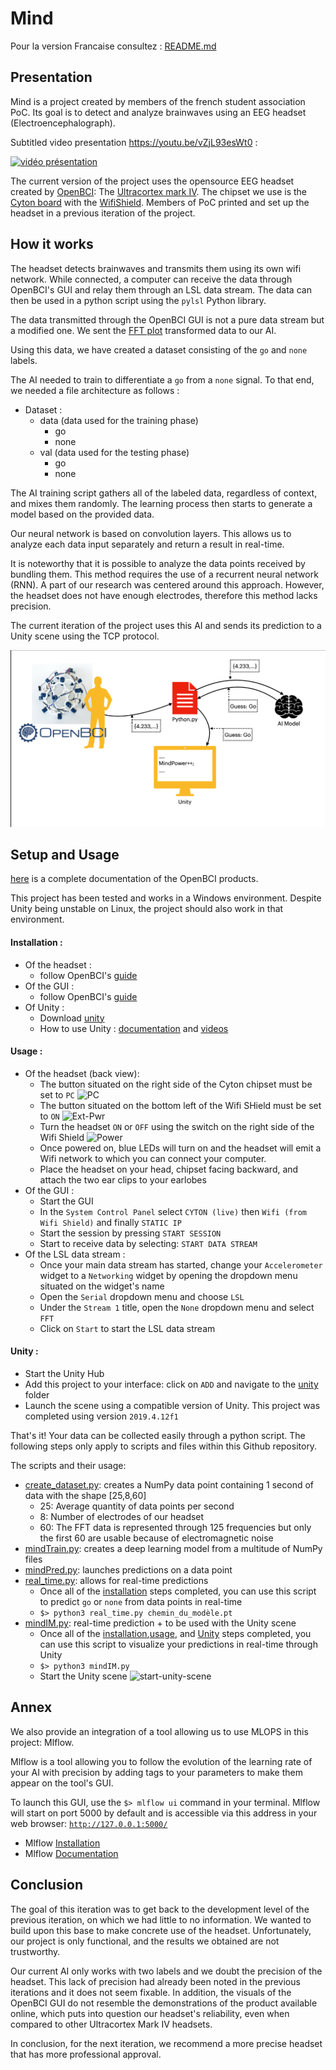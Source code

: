 # Mind

Pour la version Francaise consultez : [README.md](README.md)

## Presentation
Mind is a project created by members of the french student association PoC. Its goal is to detect and analyze brainwaves using an EEG headset (Electroencephalograph).

Subtitled video presentation https://youtu.be/vZjL93esWt0 :

[![vidéo présentation](http://img.youtube.com/vi/vZjL93esWt0/hqdefault.jpg)](https://youtu.be/vZjL93esWt0)

The current version of the project uses the opensource EEG headset created by [OpenBCI](https://openbci.com/): The [Ultracortex mark IV](https://shop.openbci.com/collections/frontpage/products/ultracortex-mark-iv). The chipset we use is the [Cyton board](https://docs.openbci.com/docs/02Cyton/CytonLanding) with the [WifiShield](https://docs.openbci.com/docs/05ThirdParty/03-WiFiShield/WiFiLanding). Members of PoC printed and set up the headset in a previous iteration of the project.

## How it works

The headset detects brainwaves and transmits them using its own wifi network. While connected, a computer can receive the data through OpenBCI's GUI and relay them through an LSL data stream. The data can then be used in a python script using the `pylsl` Python library.

The data transmitted through the OpenBCI GUI is not a pure data stream but a modified one. We sent the [FFT plot](https://docs.openbci.com/docs/06Software/01-OpenBCISoftware/GUIWidgets#fft-plot) transformed data to our AI.

Using this data, we have created a dataset consisting of the `go` and `none` labels.

The AI needed to train to differentiate a `go` from a `none` signal. To that end, we needed a file architecture  as follows :

- Dataset :
  - data (data used for the training phase)
    - go
    - none
  - val (data used for the testing phase)
    - go
    - none


The AI training script gathers all of the labeled data, regardless of context, and mixes them randomly. The learning process then starts to generate a model based on the provided data.

Our neural network is based on convolution layers. This allows us to analyze each data input separately and return a result in real-time.

It is noteworthy that it is possible to analyze the data points received by bundling them. This method requires the use of a recurrent neural network (RNN). A part of our research was centered around this approach. However, the headset does not have enough electrodes, therefore this method lacks precision.

The current iteration of the project uses this AI and sends its prediction to a Unity scene using the TCP protocol.

![explanation](resources/ang.png)

## Setup and Usage

[here](https://docs.openbci.com/docs/Welcome.html) is a complete documentation of the OpenBCI products.

This project has been tested and works in a Windows environment. Despite Unity being unstable on Linux, the project should also work in that environment.

#### Installation :
- Of the headset :
  - follow OpenBCI's [guide](https://docs.openbci.com/docs/04AddOns/01-Headwear/MarkIV)
- Of the GUI :
  - follow OpenBCI's [guide](https://docs.openbci.com/docs/06Software/01-OpenBCISoftware/GUIDocs)
- Of Unity :
  - Download [unity](https://store.unity.com/#plans-individual)
  - How to use Unity : [documentation](https://docs.unity3d.com/Manual/index.html) and [videos](https://www.youtube.com/results?search_query=learn+unity+playlist)

#### Usage :
- Of the headset (back view):
  - The button situated on the right side of the Cyton chipset must be set to `PC`
![PC]()
  - The button situated on the bottom left of the Wifi SHield must be set to `ON`
![Ext-Pwr]()
  - Turn the headset `ON` or `OFF`  using the switch on the right side of the Wifi Shield
![Power]()
  - Once powered on, blue LEDs will turn on and the headset will emit a Wifi network to which you can connect your computer.
  - Place the headset on your head, chipset facing backward, and attach the two ear clips to your earlobes
- Of the GUI :
  - Start the GUI
  - In the `System Control Panel` select `CYTON (live)` then `Wifi (from Wifi Shield)` and finally `STATIC IP`
  - Start the session by pressing `START SESSION`
  - Start to receive data by selecting: `START DATA STREAM`
- Of the LSL data stream :
  - Once your main data stream has started, change your `Accelerometer` widget to a `Networking` widget by opening the dropdown menu situated on the widget's name
  - Open the `Serial` dropdown menu and choose `LSL`
  - Under the `Stream 1` title, open the `None` dropdown menu and select `FFT`
  - Click on `Start` to start the LSL data stream

#### Unity :
- Start the Unity Hub
- Add this project to your interface: click on `ADD` and navigate to the [unity](unity/) folder
- Launch the scene using a compatible version of Unity. This project was completed using version `2019.4.12f1`

That's it! Your data can be collected easily through a python script. The following steps only apply to scripts and files within this Github repository.

The scripts and their usage:
- [create_dataset.py](data/create_dataset.py): creates a NumPy data point containing 1 second of data with the shape [25,8,60]
  - 25: Average quantity of data points per second
  - 8: Number of electrodes of our headset
  - 60: The FFT data is represented through 125 frequencies but only the first 60 are usable because of electromagnetic noise
- [mindTrain.py](mindTrain.py): creates a deep learning model from a multitude of NumPy files
- [mindPred.py](mindPred.py): launches predictions on a data point
- [real_time.py](real_time.py): allows for real-time predictions
  - Once all of the [installation](#Installation) steps completed, you can use this script to predict `go` or `none` from data points in real-time
  - ```$> python3 real_time.py chemin_du_modèle.pt```
- [mindIM.py](mindIM.py): real-time prediction + to be used with the Unity scene
  - Once all of the [installation](#Installation),[usage](#Usage), and [Unity](#Unity) steps completed, you can use this script to visualize your predictions in real-time through Unity
  - ```$> python3 mindIM.py```
  - Start the Unity scene
![start-unity-scene]()

## Annex
We also provide an integration of a tool allowing us to use MLOPS in this project: Mlflow.

Mlflow is a tool allowing you to follow the evolution of the learning rate of your AI with precision by adding tags to your parameters to make them appear on the tool's GUI.

To launch this GUI, use the `$> mlflow ui` command in your terminal. Mlflow will start on port 5000 by default and is accessible via this address in your web browser: [`http://127.0.0.1:5000/`](http://127.0.0.1:5000/)

- Mlflow [Installation](https://www.mlflow.org/docs/latest/quickstart.html)
- Mlflow [Documentation](https://www.mlflow.org/docs/latest/index.html)


## Conclusion

The goal of this iteration was to get back to the development level of the previous iteration, on which we had little to no information. We wanted to build upon this base to make concrete use of the headset. Unfortunately, our project is only functional, and the results we obtained are not trustworthy.

Our current AI only works with two labels and we doubt the precision of the headset. This lack of precision had already been noted in the previous iterations and it does not seem fixable. In addition, the visuals of the OpenBCI GUI do not resemble the demonstrations of the product available online, which puts into question our headset's reliability, even when compared to other Ultracortex Mark IV headsets.

In conclusion, for the next iteration, we recommend a more precise headset that has more professional approval.
